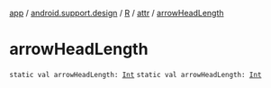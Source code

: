 [app](../../../index.md) / [android.support.design](../../index.md) / [R](../index.md) / [attr](index.md) / [arrowHeadLength](./arrow-head-length.md)

# arrowHeadLength

`static val arrowHeadLength: `[`Int`](https://kotlinlang.org/api/latest/jvm/stdlib/kotlin/-int/index.html)
`static val arrowHeadLength: `[`Int`](https://kotlinlang.org/api/latest/jvm/stdlib/kotlin/-int/index.html)